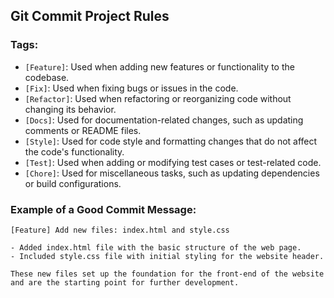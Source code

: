## Git Commit Project Rules

### Tags:

- `[Feature]`: Used when adding new features or functionality to the codebase.
- `[Fix]`: Used when fixing bugs or issues in the code.
- `[Refactor]`: Used when refactoring or reorganizing code without changing its behavior.
- `[Docs]`: Used for documentation-related changes, such as updating comments or README files.
- `[Style]`: Used for code style and formatting changes that do not affect the code's functionality.
- `[Test]`: Used when adding or modifying test cases or test-related code.
- `[Chore]`: Used for miscellaneous tasks, such as updating dependencies or build configurations.

### Example of a Good Commit Message:

```
[Feature] Add new files: index.html and style.css

- Added index.html file with the basic structure of the web page.
- Included style.css file with initial styling for the website header.

These new files set up the foundation for the front-end of the website and are the starting point for further development.
```